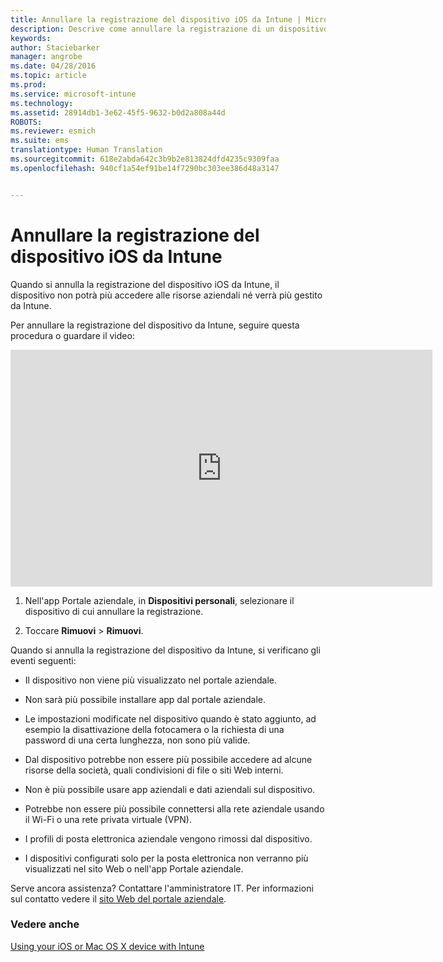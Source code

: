 ```yaml
---
title: Annullare la registrazione del dispositivo iOS da Intune | Microsoft Intune
description: Descrive come annullare la registrazione di un dispositivo iOS da Intune
keywords: 
author: Staciebarker
manager: angrobe
ms.date: 04/28/2016
ms.topic: article
ms.prod: 
ms.service: microsoft-intune
ms.technology: 
ms.assetid: 28914db1-3e62-45f5-9632-b0d2a808a44d
ROBOTS: 
ms.reviewer: esmich
ms.suite: ems
translationtype: Human Translation
ms.sourcegitcommit: 618e2abda642c3b9b2e813824dfd4235c9309faa
ms.openlocfilehash: 940cf1a54ef91be14f7290bc303ee386d48a3147


---
```



# Annullare la registrazione del dispositivo iOS da Intune

Quando si annulla la registrazione del dispositivo iOS da Intune, il dispositivo non potrà più accedere alle risorse aziendali né verrà più gestito da Intune.

Per annullare la registrazione del dispositivo da Intune, seguire questa procedura o guardare il video:

<iframe width="675" height="379" src="https://www.youtube.com/embed/6UFtBrBWUUI" frameborder="0" allowfullscreen></iframe>


1.  Nell'app Portale aziendale, in **Dispositivi personali**, selezionare il dispositivo di cui annullare la registrazione.

2.  Toccare **Rimuovi** &gt; **Rimuovi**.

Quando si annulla la registrazione del dispositivo da Intune, si verificano gli eventi seguenti:

-   Il dispositivo non viene più visualizzato nel portale aziendale.

-   Non sarà più possibile installare app dal portale aziendale.

-   Le impostazioni modificate nel dispositivo quando è stato aggiunto, ad esempio la disattivazione della fotocamera o la richiesta di una password di una certa lunghezza, non sono più valide.

-   Dal dispositivo potrebbe non essere più possibile accedere ad alcune risorse della società, quali condivisioni di file o siti Web interni.

-   Non è più possibile usare app aziendali e dati aziendali sul dispositivo.

-   Potrebbe non essere più possibile connettersi alla rete aziendale usando il Wi-Fi o una rete privata virtuale (VPN).

-   I profili di posta elettronica aziendale vengono rimossi dal dispositivo.

-   I dispositivi configurati solo per la posta elettronica non verranno più visualizzati nel sito Web o nell'app Portale aziendale.

Serve ancora assistenza? Contattare l'amministratore IT. Per informazioni sul contatto vedere il [sito Web del portale aziendale](http://portal.manage.microsoft.com).

### Vedere anche
[Using your iOS or Mac OS X device with Intune](using-your-ios-or-mac-os-x-device-with-intune.md)



<!--HONumber=Jul16_HO4-->



